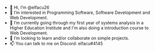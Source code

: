 - 👋 Hi, I’m @elfacu26
- 👀 I’m interested in Programming Software, Software Development and Web Development.
- 🌱 I’m currently going through my first year of systems analysis in a Higher Education Institute and I'm also doing a introduction course to Web Development.
- 💞️ I’m looking to learn and/or collaborate on simple projects.
- 📫 You can talk to me on Discord: elfacu#4145

<!---
elfacu26/elfacu26 is a ✨ special ✨ repository because its `README.md` (this file) appears on your GitHub profile.
You can click the Preview link to take a look at your changes.
--->
